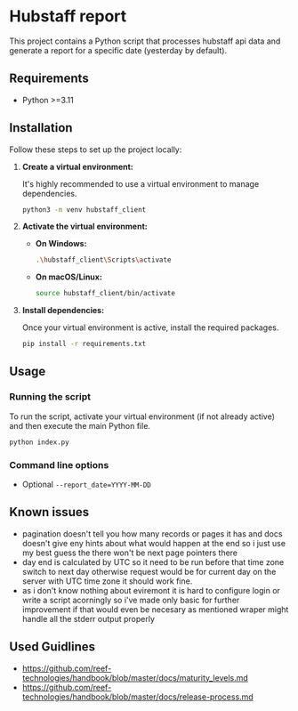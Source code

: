 # Hubstaff report

This project contains a Python script that processes hubstaff api data and generate a report for a specific date (yesterday by default).

## Requirements

* Python >=3.11

## Installation

Follow these steps to set up the project locally:


1.  **Create a virtual environment:**

    It's highly recommended to use a virtual environment to manage dependencies.

    ```bash
    python3 -m venv hubstaff_client
    ```

2.  **Activate the virtual environment:**

    * **On Windows:**

        ```bash
        .\hubstaff_client\Scripts\activate
        ```

    * **On macOS/Linux:**

        ```bash
        source hubstaff_client/bin/activate
        ```

3.  **Install dependencies:**

    Once your virtual environment is active, install the required packages.

    ```bash
    pip install -r requirements.txt
    ```

## Usage

### Running the script

To run the script, activate your virtual environment (if not already active) and then execute the main Python file.

```bash
python index.py
```

### Command line options

* Optional ```--report_date=YYYY-MM-DD```

## Known issues

* pagination doesn't tell you how many records or pages it has and docs doesn't give eny hints about what would happen at the end so i just use my best guess the there won't be next page pointers there
* day end is calculated by UTC so it need to be run before that time zone switch to next day otherwise request would be for current day on the server with UTC time zone it should work fine. 
* as i don't know nothing about eviremont it is hard to configure login or write a script acorningly so i've made only basic for further improvement if that would even be necesary as mentioned wraper might handle all the stderr output properly

## Used Guidlines

* https://github.com/reef-technologies/handbook/blob/master/docs/maturity_levels.md
* https://github.com/reef-technologies/handbook/blob/master/docs/release-process.md